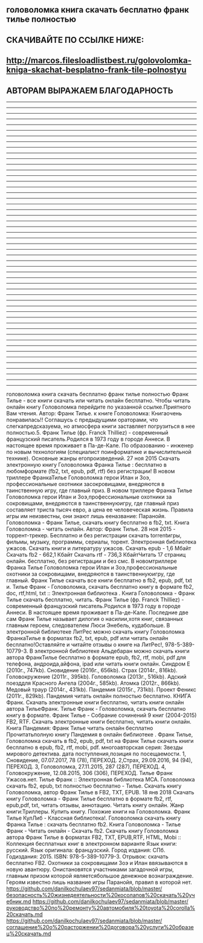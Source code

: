головоломка книга скачать бесплатно франк тилье полностью
--------------------------------------------------
СКАЧИВАЙТЕ ПО ССЫЛКЕ НИЖЕ:
--------------------------------------------------
http://marcos.filesloadlistbest.ru/golovolomka-kniga-skachat-besplatno-frank-tile-polnostyu
--------------------------------------------------
АВТОРАМ ВЫРАЖАЕМ БЛАГОДАРНОСТЬ
--------------------------------------------------
--------------------------------------------------
--------------------------------------------------
--------------------------------------------------
--------------------------------------------------
--------------------------------------------------
--------------------------------------------------
--------------------------------------------------
--------------------------------------------------
--------------------------------------------------
--------------------------------------------------
--------------------------------------------------
--------------------------------------------------
--------------------------------------------------
--------------------------------------------------
--------------------------------------------------
--------------------------------------------------
--------------------------------------------------
--------------------------------------------------
--------------------------------------------------
--------------------------------------------------
--------------------------------------------------
--------------------------------------------------
--------------------------------------------------
--------------------------------------------------
--------------------------------------------------
--------------------------------------------------
--------------------------------------------------
--------------------------------------------------
--------------------------------------------------
--------------------------------------------------
--------------------------------------------------
--------------------------------------------------
--------------------------------------------------
--------------------------------------------------
--------------------------------------------------
--------------------------------------------------
--------------------------------------------------
--------------------------------------------------
--------------------------------------------------
--------------------------------------------------
--------------------------------------------------
--------------------------------------------------
--------------------------------------------------
--------------------------------------------------
--------------------------------------------------
--------------------------------------------------
--------------------------------------------------
--------------------------------------------------
--------------------------------------------------
--------------------------------------------------
--------------------------------------------------
головоломка книга скачать бесплатно франк тилье полностью Франк Тилье - все книги скачать или читать онлайн бесплатно. Чтобы читать онлайн книгу  Головоломка  перейдите по указанной ссылке.Приятного Вам чтения. Автор: Франк Тилье.  к книге Головоломка: Книгаочень понравилась!! Соглашусь с предыдущими ораторами, что слегкапредсказуема, но атмосфера книги заставляет погрузиться в нее полностью.5. Франк Тилье (фр. Franck Thilliez) - современный французский писатель.Родился в 1973 году в городе Аннеси. В настоящее время проживает в Па-де-Кале. По образованию - инженер по новым технологиям (специалист поинформатике и вычислительной технике). Основные жанры егопроизведений. 27 ноя 2015  Скачать электронную книгу Головоломка Франка Тилье : бесплатно в любомформате (fb2, txt, epub, pdf, rtf) без регистрации! В новом триллере ФранкаТилье Головоломка герои Илан и Зоэ, профессиональные охотники засокровищами, внедряются в таинственную игру, где главный приз. В новом триллере Франка Тилье Головоломка герои Илан и Зоэ,профессиональные охотники за сокровищами, внедряются в таинственнуюигру, где главный приз составляет триста тысяч евро, а цена ее человеческая жизнь. Правила игры им неизвестны, они знают лишь ееназвание: Паранойя. Головоломка - Франк Тилье, скачать книгу бесплатно в fb2, txt. Книга Головоломка - читать онлайн. Автор: Франк Тилье. 28 ноя 2015   - торрент-трекер. Бесплатно и без регистрации скачать torrentигры, фильмы, музыку, программы, сериалы, торент. Электронная библиотека ужасов. Скачать книги и литературу ужасов. Cкачать epub - 1,6 Мбайт Cкачать fb2 - 662,1 Кбайт Cкачать rtf - 736,3 КбайтЧитать 17 страниц онлайн. бесплатно, без регистрации и без смс. В новомтриллере Франка Тилье Головоломка герои Илан и Зоэ,профессиональные охотники за сокровищами, внедряются в таинственнуюигру, где главный. Франк Тилье  скачать все книги бесплатно в fb2, epub, pdf, txt и. Тилье Франк - Головоломка, скачать бесплатно книгу в формате fb2, doc, rtf,html, txt :: Электронная библиотека .
Книга Головоломка - Франк Тилье скачать бесплатно, читать. Франк Тилье (фр. Franck Thilliez) - современный французский писатель.Родился в 1973 году в городе Аннеси. В настоящее время проживает в Па-де-Кале.  Последние две сам Франк Тилье называет дилогия о насилии,хотя книг, связанных главным героем, следователем Люси Энебель, кудабольше. В электронной библиотеке ЛитРес можно скачать книгу Головоломка ФранкаТилье в форматах fb2, txt, epub, pdf или читать онлайн бесплатно!Оставляйте и читайте отзывы о книге на ЛитРес!, 978-5-389-10779-3. В электронной библиотеке Альдебаран можно скачать книги автора ФранкТилье бесплатно в формате epub, fb2, rtf, mobi, pdf для телефона, андроида,айфона, ipad или читать книги онлайн. Синдром Е (2010г., 747kb). Сновидение (2016г., 656kb). Страх (2014г., 816kb). Головокружение (2011г., 395kb). Головоломка (2013г., 516kb). Адский поезддля Красного Ангела (2004г., 585kb). Атомка (2012г., 866kb). Медовый траур (2014г., 431kb). Пандемия (2015г., 731kb). Проект Феникс (2011г., 829kb). Пандемия читать онлайн полностью бесплатно.  КНИГА Франк. Скачать электронные книги бесплатно, читать книги онлайн автора ТильеФранк. Тилье Франк - Головоломка, скачать бесплатно книгу в формате. Франк Тилье - Собрание сочинений 9 книг (2004-2015) FB2, RTF. Скачать электронные книги бесплатно, читать книги онлайн. Книга Пандемия: Франк Тилье читать онлайн бесплатно  Прочитатьполную книгу Пандемия в онлайн библиотеке  . Франк Тилье, Головоломка  скачать в fb2, epub, pdf, txt на
Франк Тилье  скачать книги бесплатно в epub, fb2, rtf, mobi, pdf. многоавторская серия: Звезды мирового детектива. дата поступления,позиция по посещаемости. 1, Сновидение, 07.07.2017, 78 (78), ПЕРЕХОД. 2,Страх, 29.09.2016, 94 (94), ПЕРЕХОД. 3, Головоломка, 27.11.2015, 287 (287), ПЕРЕХОД. 4, Головокружение, 12.08.2015, 306 (306), ПЕРЕХОД. Тилье Франк  Ужасов.нет. Тилье Франк :: Электронная библиотека МСА. Головоломка скачать fb2, epub, txt полностью бесплатно - Тилье. Скачать книгу Головоломка, автор Франк Тилье в FB2, TXT, EPUB. 18 янв 2018  Скачать книгу Головоломка - Франк Тилье бесплатно в формате fb2, rtf, epub,pdf, txt, читать отзывы, аннотацию. Читать книгу онлайн. Жанр книги:Триллеры. Купить книгу. Похожие книги на Головоломка. Франк Тилье  КулЛиб - Классная библиотека!. Головоломка скачать книгу Франка Тилье : скачать бесплатно fb2. Книга Головоломка - Тилье Франк - Читать онлайн - Скачать fb2. Скачать книгу Головоломка автора Франк Тилье в форматах FB2, TXT, EPUB,RTF, HTML, Mobi :: Коллекция бесплатных книг в электронном варианте Язык книги: русский. Язык оригинала: французский. Город издания: СПб. Годиздания: 2015. ISBN: 978-5-389-10779-3. Отрывок: скачать бесплатно FB2. Охотники за сокровищами Зоэ и Илан ввязываются в новую авантюру. Онистановятся участниками загадочной игры, главным призом которой являетсябольшое денежное вознаграждение. Героям известно лишь название игры Паранойя, правил в которой нет.
https://github.com/danilkochulaev97/sedanmiata/blob/master/безопасность%20жизнедеятельности%20косолапов%20скачать%20учебник.md
https://github.com/danilkochulaev97/sedanmiata/blob/master/руководство%20по%20ремонту%20автомобиля%20toyota%20corolla%20скачать.md
https://github.com/danilkochulaev97/sedanmiata/blob/master/соглашение%20о%20расторжении%20договора%20услуги%20образец%20скачать.md